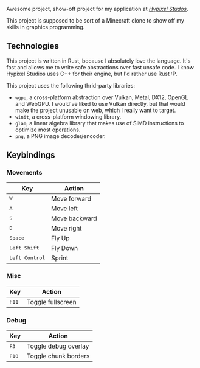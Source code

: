 Awesome project, show-off project for my application at [*Hypixel Studos*][hs].

[hs]: https://hypixelstudios.com/

This project is supposed to be sort of a Minecraft clone to show off my skills in graphics
programming.

## Technologies

This project is written in Rust, because I absolutely love the language. It's fast and allows
me to write safe abstractions over fast unsafe code. I know Hypixel Studios uses C++ for their
engine, but I'd rather use Rust :P.

This project uses the following thrid-party libraries:

- `wgpu`, a cross-platform abstraction over Vulkan, Metal, DX12, OpenGL and WebGPU. I would've
  liked to use Vulkan directly, but that would make the project unusable on web, which I really
  want to target.
- `winit`, a cross-platform windowing library.
- `glam`, a linear algebra library that makes use of SIMD instructions to optimize most operations.
- `png`, a PNG image decoder/encoder.

## Keybindings

### Movements

| Key                     | Action        |
| ----------------------- | ------------- |
| <kbd>W</kbd>            | Move forward  |
| <kbd>A</kbd>            | Move left     |
| <kbd>S</kbd>            | Move backward |
| <kbd>D</kbd>            | Move right    |
| <kbd>Space</kbd>        | Fly Up        |
| <kbd>Left Shift</kbd>   | Fly Down      |
| <kbd>Left Control</kbd> | Sprint        |

### Misc

| Key            | Action            |
| -------------- | ----------------- |
| <kbd>F11</kbd> | Toggle fullscreen |

### Debug

| Key            | Action               |
| -------------- | -------------------- |
| <kbd>F3</kbd>  | Toggle debug overlay |
| <kbd>F10</kbd> | Toggle chunk borders |
